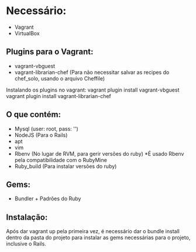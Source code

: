 # <a name="title"></a> Necessário:

* Vagrant
* VirtualBox

## <a name="plugins"></a>Plugins para o Vagrant:
* vagrant-vbguest
* vagrant-librarian-chef (Para não necessitar salvar as recipes do chef_solo, usando o arquivo Cheffile)

Instalando os plugins no vagrant:
    vagrant plugin install vagrant-vbguest
    vagrant plugin install vagrant-librarian-chef

## <a name="o-que-contem"></a>O que contém:
* Mysql (user: root, pass: '')
* NodeJS (Para o Rails)
* apt
* vim
* Rbenv (No lugar de RVM, para gerir versões do ruby) *É usado Rbenv pela compatibilidade com o RubyMine
* Ruby_build (Para instalar versões do ruby)

## <a name="gems"></a>Gems:
* Bundler + Padrões do Ruby


## <a name="install"></a>Instalação:
Após dar vagrant up pela primeira vez, é necessário dar o bundle install dentro da pasta do projeto para instalar as gems necessárias para o projeto, inclusive o Rails.

